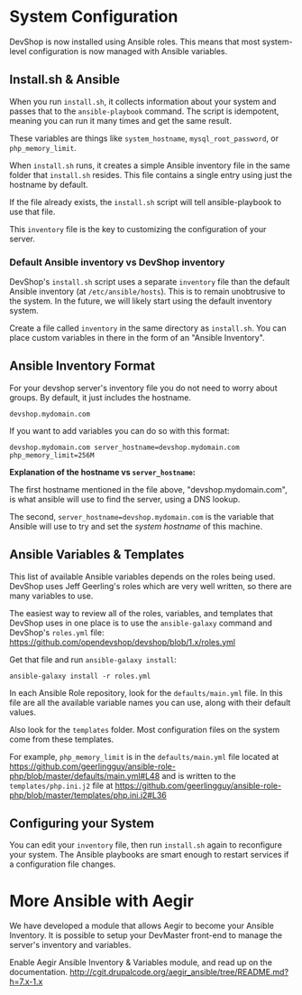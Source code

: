 # System Configuration

DevShop is now installed using Ansible roles. This means that most system-level configuration is now managed with Ansible variables.

## Install.sh & Ansible

When you run `install.sh`, it collects information about your system and passes that to the `ansible-playbook` command. The script is idempotent, meaning you can run it many times and get the same result.

These variables are things like `system_hostname`, `mysql_root_password`, or `php_memory_limit`.

When `install.sh` runs, it creates a simple Ansible inventory file in the same folder that `install.sh` resides.  This file contains a single entry using just the hostname by default.

If the file already exists, the `install.sh` script will tell ansible-playbook to use that file.

This `inventory` file is the key to customizing the configuration of your server.

### Default Ansible inventory vs DevShop inventory

DevShop's `install.sh` script uses a separate `inventory` file than the default Ansible inventory (at `/etc/ansible/hosts`). This is to remain unobtrusive to the system.  In the future, we will likely start using the default inventory system.

Create a file called `inventory` in the same directory as `install.sh`. You can place custom variables in there in the form of an "Ansible Inventory".

## Ansible Inventory Format

For your devshop server's inventory file you do not need to worry about groups.  By default, it just includes the hostname.

```
devshop.mydomain.com
```

If you want to add variables you can do so with this format:

```
devshop.mydomain.com server_hostname=devshop.mydomain.com php_memory_limit=256M
```

**Explanation of the hostname vs `server_hostname`:**

The first hostname mentioned in the file above, "devshop.mydomain.com", is what ansible will use to find the server, using a DNS lookup. 

The second, `server_hostname=devshop.mydomain.com` is the variable that Ansible will use to try and set the *system hostname* of this machine. 

## Ansible Variables & Templates

This list of available Ansible variables depends on the roles being used. DevShop uses Jeff Geerling's roles which are very well written, so there are many variables to use.

The easiest way to review all of the roles, variables, and templates that DevShop uses in one place is to use the `ansible-galaxy` command and DevShop's `roles.yml` file: https://github.com/opendevshop/devshop/blob/1.x/roles.yml

Get that file and run `ansible-galaxy install`:

   ```
   ansible-galaxy install -r roles.yml
   ```

In each Ansible Role repository, look for the `defaults/main.yml` file. In this file are all the available variable names you can use, along with their default values.

Also look for the `templates` folder. Most configuration files on the system come from these templates.

For example, `php_memory_limit` is in the `defaults/main.yml` file located at https://github.com/geerlingguy/ansible-role-php/blob/master/defaults/main.yml#L48 and is written to the `templates/php.ini.j2` file at https://github.com/geerlingguy/ansible-role-php/blob/master/templates/php.ini.j2#L36

## Configuring your System

You can edit your `inventory` file, then run `install.sh` again to reconfigure your system.  The Ansible playbooks are smart enough to restart services if a configuration file changes.


# More Ansible with Aegir

We have developed a module that allows Aegir to become your Ansible Inventory. It is possible to setup your DevMaster front-end to manage the server's inventory and variables.

Enable Aegir Ansible Inventory & Variables module, and read up on the 
documentation.  http://cgit.drupalcode.org/aegir_ansible/tree/README.md?h=7.x-1.x
